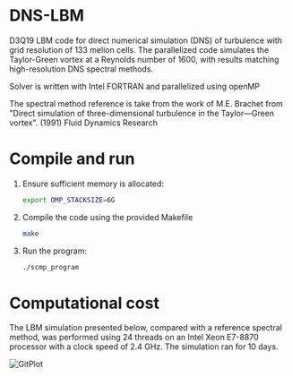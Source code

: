 # DNS-LBM
D3Q19 LBM code for direct numerical simulation (DNS) of turbulence with grid resolution of 133 melion cells. The parallelized code simulates the Taylor-Green vortex at a Reynolds number of 1600, with results matching high-resolution DNS spectral methods.

Solver is written with Intel FORTRAN and parallelized using openMP

The spectral method reference is take from the work of M.E. Brachet from "Direct simulation of three-dimensional turbulence in the Taylor—Green vortex". (1991) Fluid Dynamics Research

# Compile and run

1. Ensure sufficient memory is allocated:
   ```bash
   export OMP_STACKSIZE=6G
2. Compile the code using the provided Makefile
   ```bash
   make
   
3. Run the program: 
   ```bash
   ./scmp_program

# Computational cost

The LBM simulation presented below, compared with a reference spectral method, was performed using 24 threads on an Intel Xeon E7-8870 processor with a clock speed of 2.4 GHz. The simulation ran for 10 days.


![GitPlot](GitPlot.png)
